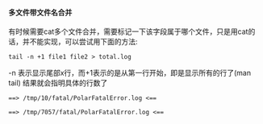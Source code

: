 #### 多文件带文件名合并
有时候需要cat多个文件合并，需要标记一下该字段属于哪个文件，只是用cat的话，并不能实现，可以尝试用下面的方法:
```
tail -n +1 file1 file2 > total.log
```
-n 表示显示尾部x行，而+1表示的是从第一行开始，即是显示所有的行了(man tail)
结果就会指明具体的行数了
```
==> /tmp/10/fatal/PolarFatalError.log <==

==> /tmp/7057/fatal/PolarFatalError.log <==

```

